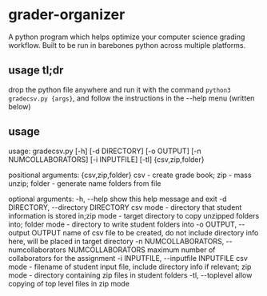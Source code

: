 # grader-organizer
A python program which helps optimize your computer science grading workflow. Built to be run in barebones python across multiple platforms.

## usage tl;dr
drop the python file anywhere and run it with the command ``` python3 gradecsv.py {args} ```, and follow the instructions in the --help menu (written below)
## usage
usage: gradecsv.py [-h] [-d DIRECTORY] [-o OUTPUT] [-n NUMCOLLABORATORS] [-i INPUTFILE] [-tl] {csv,zip,folder}

positional arguments:
  {csv,zip,folder}      csv - create grade book; zip - mass unzip; folder - generate name folders from file

optional arguments:
  -h, --help            show this help message and exit
  -d DIRECTORY, --directory DIRECTORY
                        csv mode - directory that student information is stored in;zip mode - target directory to copy unzipped folders into; folder
                        mode - directory to write student folders into
  -o OUTPUT, --output OUTPUT
                        name of csv file to be created, do not include directory info here, will be placed in target directory
  -n NUMCOLLABORATORS, --numcollaborators NUMCOLLABORATORS
                        maximum number of collaborators for the assignment
  -i INPUTFILE, --inputfile INPUTFILE
                        csv mode - filename of student input file, include directory info if relevant; zip mode - directory containing zip files in
                        student folders
  -tl, --toplevel       allow copying of top level files in zip mode
